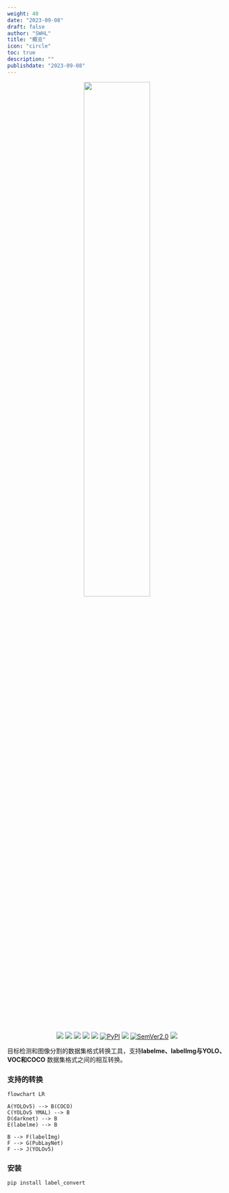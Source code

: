 ```yaml
---
weight: 40
date: "2023-09-08"
draft: false
author: "SWHL"
title: "概览"
icon: "circle"
toc: true
description: ""
publishdate: "2023-09-08"
---
```


<div align="center">
  <div align="center">
    <img src="https://github.com/RapidAI/LabelConvert/releases/download/v0/LabelConvertv3.png" width="55%" height="55%"/>
  </div>
  <br/>

  <a href=""><img src="https://img.shields.io/badge/Python->=3.6,<3.12-aff.svg"></a>
  <a href=""><img src="https://img.shields.io/badge/OS-Linux%2C%20Win%2C%20Mac-pink.svg"></a>
  <a href="https://github.com/RapidAI/LabelConvert/graphs/contributors"><img src="https://img.shields.io/github/contributors/RapidAI/LabelConvert?color=9ea"></a>
  <a href="https://github.com/RapidAI/LabelConvert/stargazers"><img src="https://img.shields.io/github/stars/RapidAI/LabelConvert?color=ccf" ></a>
  <a href="https://pepy.tech/project/label_convert"><img src="https://static.pepy.tech/badge/label_convert?period=total&units=abbreviation&left_color=grey&right_color=blue&left_text=Downloads"></a>
  <a href="https://pypi.org/project/label_convert/"><img alt="PyPI" src="https://img.shields.io/pypi/v/label_convert"></a>
  <a href="https://choosealicense.com/licenses/apache-2.0/"><img src="https://img.shields.io/badge/License-Apache%202-dfd.svg"></a>
  <a href="https://semver.org/"><img alt="SemVer2.0" src="https://img.shields.io/badge/SemVer-2.0-brightgreen"></a>
  <a href="https://github.com/psf/black"><img src="https://img.shields.io/badge/code%20style-black-000000.svg"></a>

</div>

目标检测和图像分割的数据集格式转换工具，支持**labelme、labelImg与YOLO、VOC和COCO** 数据集格式之间的相互转换。


### 支持的转换
```mermaid
flowchart LR

A(YOLOv5) --> B(COCO)
C(YOLOv5 YMAL) --> B
D(darknet) --> B
E(labelme) --> B

B --> F(labelImg)
F --> G(PubLayNet)
F --> J(YOLOv5)
```

### 安装
```bash {linenos=table}
pip install label_convert
```


